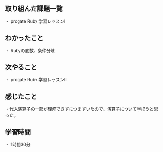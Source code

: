 ## 取り組んだ課題一覧
・ progate Ruby 学習レッスンⅠ
## わかったこと
・ Rubyの変数、条件分岐
## 次やること
・ progate Ruby 学習レッスンⅡ
## 感じたこと
・代入演算子の一部が理解できずにつまずいたので、演算子について学ぼうと思った。
## 学習時間
・ 1時間30分
